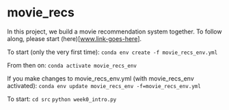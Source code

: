# movie_recs
In this project, we build a movie recommendation system together. To follow
along, please start (here)[www.link-goes-here].

To start (only the very first time):
```conda env create -f movie_recs_env.yml```

From then on:
```conda activate movie_recs_env```

If you make changes to movie_recs_env.yml (with movie_recs_env activated):
```conda env update movie_recs_env -f=movie_recs_env.yml```

To start:
```cd src```
```python week0_intro.py```
